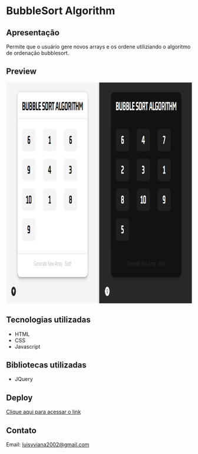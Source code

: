 # BubbleSort Algorithm

## Apresentação
Permite que o usuário gere novos arrays e os ordene utiliziando o algoritmo de ordenação bubblesort.

## Preview

<img width="600" height="600" src="src/assets/to_readme/preview.png">

## Tecnologias utilizadas 
- HTML
- CSS
- Javascript

## Bibliotecas utilizadas
- JQuery

## Deploy
[Clique aqui para acessar o link](https://serpicode.github.io/BubbleSort-Algorithm/)

## Contato
Email: luisvviana2002@gmail.com
